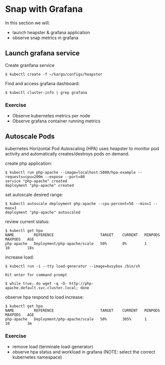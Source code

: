# Snap with Grafana

In this section we will:

* launch heapster & grafana application
* observe snap metrics in grafana

## Launch grafana service

Create granfana service
```
$ kubectl create -f ~/kargo/configs/heapster
```

Find and access grafana dashboard:
```
$ kubectl cluster-info | grep grafana
```

### Exercise

* Observe kubernetes metrics per node
* Observe grafana container running metrics

## Autoscale Pods

kubernetes Horizontal Pod Autoscaling (HPA) uses heapster to monitor pod activity and automatically creates/destroys pods on demand.


create php application:
```
$ kubectl run php-apache --image=localhost:5000/hpa-example --requests=cpu=200m --expose --port=80
service "php-apache" created
deployment "php-apache" created
```

set autoscale desired range:
```
$ kubectl autoscale deployment php-apache --cpu-percent=50 --min=1 --max=3
deployment "php-apache" autoscaled
```

review current status:
```
$ kubectl get hpa
NAME         REFERENCE                     TARGET    CURRENT   MINPODS   MAXPODS   AGE
php-apache   Deployment/php-apache/scale   50%       0%        1         10        18s
```

increase load:
```
$ kubectl run -i --tty load-generator --image=busybox /bin/sh

Hit enter for command prompt

$ while true; do wget -q -O- http://php-apache.default.svc.cluster.local; done
```

observe hpa respond to load increase:
```
$ kubectl get hpa
NAME         REFERENCE                     TARGET    CURRENT   MINPODS   MAXPODS   AGE
php-apache   Deployment/php-apache/scale   50%       305%      1         10        3m
```

### Exercise

* remove load (terminate load-generator)
* observe hpa status and workload in grafana (NOTE: select the correct kubernetes namespace)
